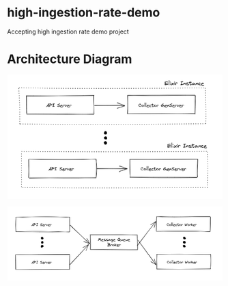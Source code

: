 # high-ingestion-rate-demo
Accepting high ingestion rate demo project

# Architecture Diagram

![Agnostic Architecture](agnostic-architecture.png)

![Elixir Architecture](elixir-architecture.png)
